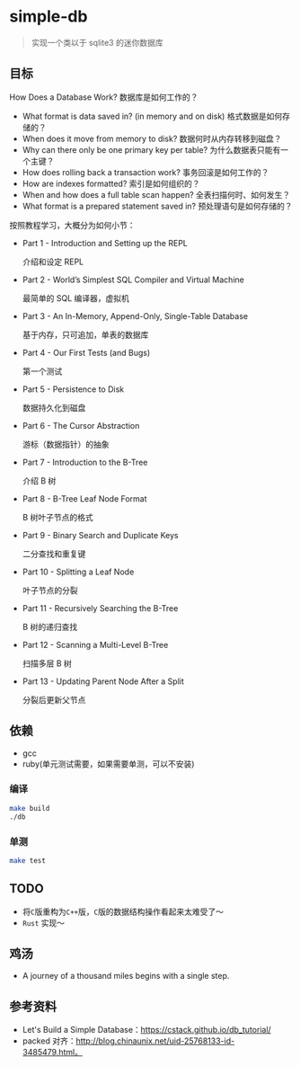 # simple-db

> 实现一个类以于 sqlite3 的迷你数据库

## 目标

How Does a Database Work? 数据库是如何工作的？

* What format is data saved in? (in memory and on disk) 格式数据是如何存储的？
* When does it move from memory to disk? 数据何时从内存转移到磁盘？
* Why can there only be one primary key per table? 为什么数据表只能有一个主键？
* How does rolling back a transaction work? 事务回滚是如何工作的？
* How are indexes formatted? 索引是如何组织的？
* When and how does a full table scan happen? 全表扫描何时、如何发生？
* What format is a prepared statement saved in? 预处理语句是如何存储的？

按照教程学习，大概分为如何小节：

* Part 1 - Introduction and Setting up the REPL

    介绍和设定 REPL

* Part 2 - World’s Simplest SQL Compiler and Virtual Machine

    最简单的 SQL 编译器，虚拟机

* Part 3 - An In-Memory, Append-Only, Single-Table Database

    基于内存，只可追加，单表的数据库

* Part 4 - Our First Tests (and Bugs)

    第一个测试

* Part 5 - Persistence to Disk

    数据持久化到磁盘

* Part 6 - The Cursor Abstraction

    游标（数据指针）的抽象

* Part 7 - Introduction to the B-Tree

    介绍 B 树

* Part 8 - B-Tree Leaf Node Format

    B 树叶子节点的格式

* Part 9 - Binary Search and Duplicate Keys

    二分查找和重复键

* Part 10 - Splitting a Leaf Node

    叶子节点的分裂

* Part 11 - Recursively Searching the B-Tree

    B 树的递归查找

* Part 12 - Scanning a Multi-Level B-Tree

    扫描多层 B 树

* Part 13 - Updating Parent Node After a Split

    分裂后更新父节点

## 依赖

* gcc
* ruby(单元测试需要，如果需要单测，可以不安装)

### 编译

``` sh
make build
./db
```

### 单测

``` sh
make test
```

## TODO

* 将`C`版重构为`C++`版，`C`版的数据结构操作看起来太难受了～
* `Rust` 实现～

## 鸡汤

* A journey of a thousand miles begins with a single step.

## 参考资料

* Let's Build a Simple Database：https://cstack.github.io/db_tutorial/
* packed 对齐：http://blog.chinaunix.net/uid-25768133-id-3485479.html。
